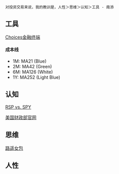 ```
对投资交易来说，我的教训是，人性＞思维＞认知＞工具 - 南添
```
## 工具

[Choices金融终端](https://choice.eastmoney.com/)

#### 成本线
- 1M: MA21 (Blue)
- 2M: MA42 (Green)
- 6M: MA126 (White)
- 1Y: MA252 (Light Blue)

## 认知

[RSP vs. SPY]()

[美国财政部官网]()

## 思维

[路遥女包]()

## 人性
